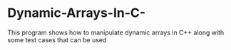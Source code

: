 # Dynamic-Arrays-In-C-
This program shows how to manipulate dynamic arrays in C++ along with some test cases that can be used
